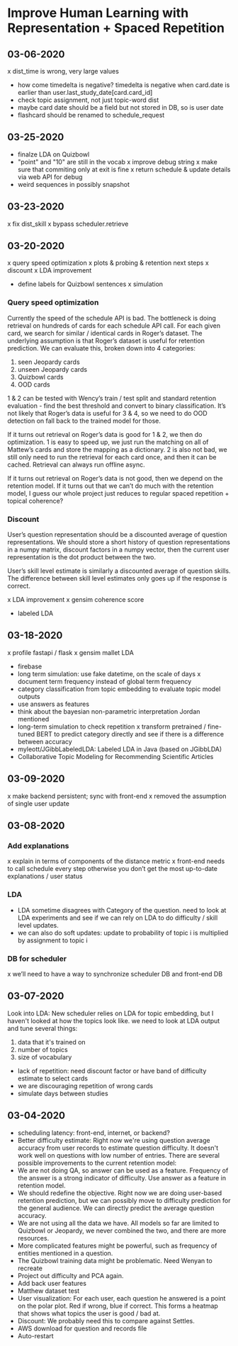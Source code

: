 # Improve Human Learning with Representation + Spaced Repetition

## 03-06-2020
x dist_time is wrong, very large values
- how come timedelta is negative? timedelta is negative when card.date is
  earlier than user.last_study_date[card.card_id]
- check topic assignment, not just topic-word dist
- maybe card date should be a field but not stored in DB, so is user date
- flashcard should be renamed to schedule_request

## 03-25-2020
- finalze LDA on Quizbowl
- "point" and "10" are still in the vocab
x improve debug string
x make sure that commiting only at exit is fine
x return schedule & update details via web API for debug
- weird sequences in possibly snapshot

## 03-23-2020
x fix dist_skill
x bypass scheduler.retrieve

## 03-20-2020
x query speed optimization
x plots & probing & retention next steps
x discount
x LDA improvement
- define labels for Quizbowl sentences
x simulation

### Query speed optimization
Currently the speed of the schedule API is bad. The bottleneck is doing
retrieval on hundreds of cards for each schedule API call. For each given card,
we search for similar / identical cards in Roger’s dataset. The underlying
assumption is that Roger’s dataset is useful for retention prediction. We can
evaluate this, broken down into 4 categories:

1. seen Jeopardy cards
2. unseen Jeopardy cards
3. Quizbowl cards
4. OOD cards

1 & 2 can be tested with Wency’s train / test split and standard retention
evaluation - find the best threshold and convert to binary classification.
It’s not likely that Roger’s data is useful for 3 & 4, so we need to do OOD
detection on fall back to the trained model for those.

If it turns out retrieval on Roger’s data is good for 1 & 2, we then do
optimization. 1 is easy to speed up, we just run the matching on all of
Mattew’s cards and store the mapping as a dictionary. 2 is also not bad, we
still only need to run the retrieval for each card once, and then it can be
cached. Retrieval can always run offline async.

If it turns out retrieval on Roger’s data is not good, then we depend on the
retention model.
If it turns out that we can’t do much with the retention model, I guess our
whole project just reduces to regular spaced repetition + topical coherence?

### Discount
User’s question representation should be a discounted average of question
representations. We should store a short history of question representations in
a numpy matrix, discount factors in a numpy vector, then the current user
representation is the dot product between the two.

User’s skill level estimate is similarly a discounted average of question
skills. The difference between skill level estimates only goes up if the
response is correct.

x LDA improvement
x gensim coherence score
- labeled LDA

## 03-18-2020
x profile fastapi / flask
x gensim mallet LDA
- firebase
- long term simulation: use fake datetime, on the scale of days
x document term frequency instead of global term frequency
- category classification from topic embedding to evaluate topic model outputs
- use answers as features
- think about the bayesian non-parametric interpretation Jordan mentioned
- long-term simulation to check repetition
x transform pretrained / fine-tuned BERT to predict category directly and see
  if there is a difference between accuracy
- myleott/JGibbLabeledLDA: Labeled LDA in Java (based on JGibbLDA)
- Collaborative Topic Modeling for Recommending Scientific Articles

## 03-09-2020
x make backend persistent; sync with front-end
x removed the assumption of single user update

## 03-08-2020
### Add explanations
x explain in terms of components of the distance metric
x front-end needs to call schedule every step otherwise you don’t get the most
  up-to-date explanations / user status

### LDA
- LDA sometime disagrees with Category of the question. need to look at LDA
  experiments and see if we can rely on LDA to do difficulty / skill level
  updates.
- we can also do soft updates: update to probability of topic i is multiplied
  by assignment to topic i

### DB for scheduler
x we’ll need to have a way to synchronize scheduler DB and front-end DB

## 03-07-2020
Look into LDA: New scheduler relies on LDA for topic embedding, but I haven't
looked at how the topics look like. we need to look at LDA output and tune
several things:
1. data that it's trained on
2. number of topics
3. size of vocabulary

- lack of repetition: need discount factor or have band of difficulty estimate
  to select cards
- we are discouraging repetition of wrong cards
- simulate days between studies

## 03-04-2020
- scheduling latency: front-end, internet, or backend?
- Better difficulty estimate: Right now we're using question average accuracy
  from user records to estimate question difficulty. It doesn't work well on
  questions with low number of entries. There are several possible improvements
  to the current retention model:
- We are not doing QA, so answer can be used as a feature. Frequency of the
  answer is a strong indicator of difficulty. Use answer as a feature in
  retention model.
- We should redefine the objective. Right now we are doing user-based retention
  prediction, but we can possibly move to difficulty prediction for the general
  audience. We can directly predict the average question accuracy.
- We are not using all the data we have. All models so far are limited to
  Quizbowl or Jeopardy, we never combined the two, and there are more
  resources.
- More complicated features might be powerful, such as frequency of entities
  mentioned in a question.
- The Quizbowl training data might be problematic. Need Wenyan to recreate
- Project out difficulty and PCA again.
- Add back user features
- Matthew dataset test
- User visualization: For each user, each question he answered is a point on
  the polar plot. Red if wrong, blue if correct. This forms a heatmap that
  shows what topics the user is good / bad at.
- Discount: We probably need this to compare against Settles.
- AWS download for question and records file
- Auto-restart
